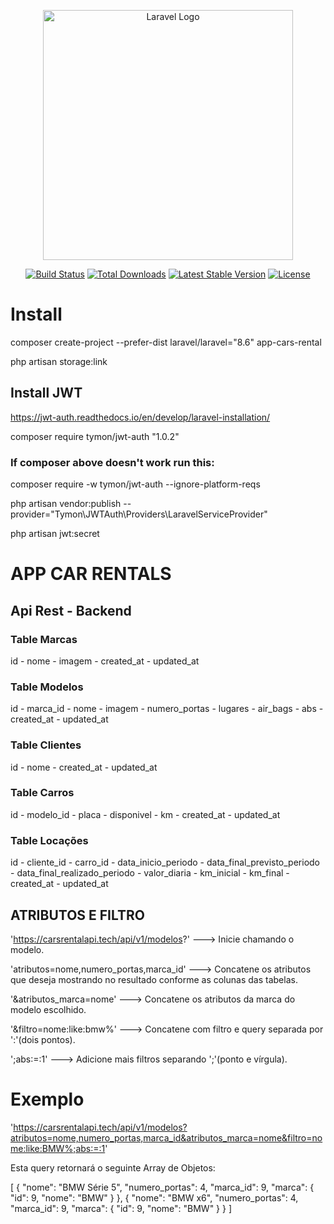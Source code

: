 <p align="center"><a href="https://laravel.com" target="_blank"><img src="https://raw.githubusercontent.com/laravel/art/master/logo-lockup/5%20SVG/2%20CMYK/1%20Full%20Color/laravel-logolockup-cmyk-red.svg" width="400" alt="Laravel Logo"></a></p>

<p align="center">
<a href="https://travis-ci.org/laravel/framework"><img src="https://travis-ci.org/laravel/framework.svg" alt="Build Status"></a>
<a href="https://packagist.org/packages/laravel/framework"><img src="https://img.shields.io/packagist/dt/laravel/framework" alt="Total Downloads"></a>
<a href="https://packagist.org/packages/laravel/framework"><img src="https://img.shields.io/packagist/v/laravel/framework" alt="Latest Stable Version"></a>
<a href="https://packagist.org/packages/laravel/framework"><img src="https://img.shields.io/packagist/l/laravel/framework" alt="License"></a>
</p>




# Install

composer create-project --prefer-dist laravel/laravel="8.6" app-cars-rental

php artisan storage:link



## Install JWT

https://jwt-auth.readthedocs.io/en/develop/laravel-installation/

composer require tymon/jwt-auth "1.0.2"

### If composer above doesn't work run this: 
composer require -w tymon/jwt-auth --ignore-platform-reqs

php artisan vendor:publish --provider="Tymon\JWTAuth\Providers\LaravelServiceProvider"

php artisan jwt:secret





# APP CAR RENTALS

## Api Rest - Backend

### Table Marcas

id   -   nome   -   imagem   -   created_at   -   updated_at


### Table Modelos

id   -   marca_id   -   nome   -   imagem   -   numero_portas   -   lugares   -   air_bags   -   abs   -   created_at   -   updated_at


### Table Clientes

id   -   nome  -  created_at   -   updated_at

### Table Carros

id   -  modelo_id   -   placa   -   disponivel   -   km    -   created_at   -   updated_at

### Table Locações

id   -   cliente_id   -   carro_id   -   data_inicio_periodo   -   data_final_previsto_periodo   -   data_final_realizado_periodo   -   valor_diaria   -   km_inicial   -   km_final   -   created_at   -   updated_at


## ATRIBUTOS E FILTRO


'https://carsrentalapi.tech/api/v1/modelos?' ---> Inicie chamando o modelo.

'atributos=nome,numero_portas,marca_id'  ---> Concatene os atributos que deseja mostrando no resultado conforme as colunas das tabelas.

'&atributos_marca=nome' ---> Concatene os atributos da marca do modelo escolhido.

'&filtro=nome:like:bmw%' ---> Concatene com filtro e query separada por ':'(dois pontos).

';abs:=:1' ---> Adicione mais filtros separando ';'(ponto e vírgula).


# Exemplo

'https://carsrentalapi.tech/api/v1/modelos?atributos=nome,numero_portas,marca_id&atributos_marca=nome&filtro=nome:like:BMW%;abs:=:1'


Esta query retornará o seguinte Array de Objetos:


[
    {
        "nome": "BMW Série 5",
        "numero_portas": 4,
        "marca_id": 9,
        "marca": {
            "id": 9,
            "nome": "BMW"
        }
    },
    {
        "nome": "BMW x6",
        "numero_portas": 4,
        "marca_id": 9,
        "marca": {
            "id": 9,
            "nome": "BMW"
        }
    }
]



